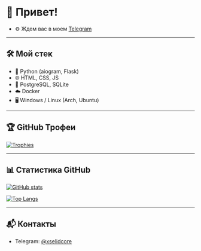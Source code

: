 # 👋 Привет!
- ⚙️ Ждем вас в моем [Telegram](https://t.me/xselidcore)

---

## 🛠️ Мой стек

- 🐍 Python (aiogram, Flask)
- 🌐 HTML, CSS, JS
- 🐘 PostgreSQL, SQLite
- ☁️ Docker
- 🖥️ Windows / Linux (Arch, Ubuntu)

---

## 🏆 GitHub Трофеи

[![Trophies](https://github-profile-trophy.vercel.app/?username=xselid&theme=radical&no-frame=true&row=1&column=7)](https://github.com/ryo-ma/github-profile-trophy)

---

## 📊 Статистика GitHub

[![GitHub stats](https://github-readme-stats.vercel.app/api?username=xselid&show_icons=true&theme=radical)](https://github.com/anuraghazra/github-readme-stats)

[![Top Langs](https://github-readme-stats.vercel.app/api/top-langs/?username=xselid&layout=compact&theme=radical)](https://github.com/anuraghazra/github-readme-stats)

---

## 📬 Контакты

- Telegram: [@xselidcore](https://t.me/xselidcore)
